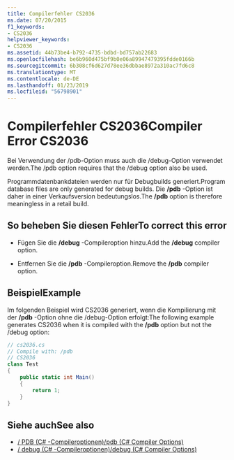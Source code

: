 ```yaml
---
title: Compilerfehler CS2036
ms.date: 07/20/2015
f1_keywords:
- CS2036
helpviewer_keywords:
- CS2036
ms.assetid: 44b73be4-b792-4735-bdbd-bd757ab22683
ms.openlocfilehash: be6b960d475bf9b0e06a89947479395fdde0166b
ms.sourcegitcommit: 6b308cf6d627d78ee36dbbae8972a310ac7fd6c8
ms.translationtype: MT
ms.contentlocale: de-DE
ms.lasthandoff: 01/23/2019
ms.locfileid: "56798901"
---
```

# <a name="compiler-error-cs2036"></a><span data-ttu-id="adefb-102">Compilerfehler CS2036</span><span class="sxs-lookup"><span data-stu-id="adefb-102">Compiler Error CS2036</span></span>
<span data-ttu-id="adefb-103">Bei Verwendung der /pdb-Option muss auch die /debug-Option verwendet werden.</span><span class="sxs-lookup"><span data-stu-id="adefb-103">The /pdb option requires that the /debug option also be used.</span></span>  
  
 <span data-ttu-id="adefb-104">Programmdatenbankdateien werden nur für Debugbuilds generiert.</span><span class="sxs-lookup"><span data-stu-id="adefb-104">Program database files are only generated for debug builds.</span></span> <span data-ttu-id="adefb-105">Die **/pdb** -Option ist daher in einer Verkaufsversion bedeutungslos.</span><span class="sxs-lookup"><span data-stu-id="adefb-105">The **/pdb** option is therefore meaningless in a retail build.</span></span>  
  
## <a name="to-correct-this-error"></a><span data-ttu-id="adefb-106">So beheben Sie diesen Fehler</span><span class="sxs-lookup"><span data-stu-id="adefb-106">To correct this error</span></span>  
  
-   <span data-ttu-id="adefb-107">Fügen Sie die **/debug** -Compileroption hinzu.</span><span class="sxs-lookup"><span data-stu-id="adefb-107">Add the **/debug** compiler option.</span></span>  
  
-   <span data-ttu-id="adefb-108">Entfernen Sie die **/pdb** -Compileroption.</span><span class="sxs-lookup"><span data-stu-id="adefb-108">Remove the **/pdb** compiler option.</span></span>  
  
## <a name="example"></a><span data-ttu-id="adefb-109">Beispiel</span><span class="sxs-lookup"><span data-stu-id="adefb-109">Example</span></span>  
 <span data-ttu-id="adefb-110">Im folgenden Beispiel wird CS2036 generiert, wenn die Kompilierung mit der **/pdb** -Option ohne die /debug-Option erfolgt:</span><span class="sxs-lookup"><span data-stu-id="adefb-110">The following example generates CS2036 when it is compiled with the **/pdb** option but not the /debug option:</span></span>  
  
```csharp  
// cs2036.cs  
// Compile with: /pdb  
// CS2036  
class Test  
{  
    public static int Main()  
    {  
        return 1;  
    }  
}  
```  
  
## <a name="see-also"></a><span data-ttu-id="adefb-111">Siehe auch</span><span class="sxs-lookup"><span data-stu-id="adefb-111">See also</span></span>

- [<span data-ttu-id="adefb-112">/ PDB (C# -Compileroptionen)</span><span class="sxs-lookup"><span data-stu-id="adefb-112">/pdb (C# Compiler Options)</span></span>](../../csharp/language-reference/compiler-options/pdb-compiler-option.md)
- [<span data-ttu-id="adefb-113">/ debug (C# -Compileroptionen)</span><span class="sxs-lookup"><span data-stu-id="adefb-113">/debug (C# Compiler Options)</span></span>](../../csharp/language-reference/compiler-options/debug-compiler-option.md)
